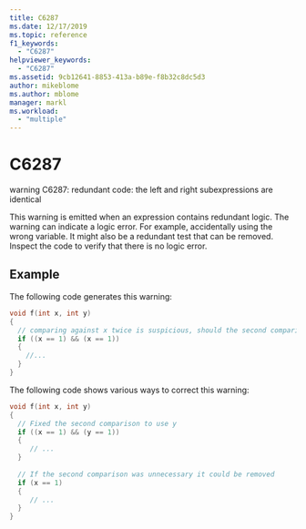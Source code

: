 ```yaml
---
title: C6287
ms.date: 12/17/2019
ms.topic: reference
f1_keywords:
  - "C6287"
helpviewer_keywords:
  - "C6287"
ms.assetid: 9cb12641-8853-413a-b89e-f8b32c8dc5d3
author: mikeblome
ms.author: mblome
manager: markl
ms.workload:
  - "multiple"
---
```

# C6287
warning C6287: redundant code: the left and right subexpressions are identical

 This warning is emitted when an expression contains redundant logic. The warning can indicate a logic error. For example, accidentally using the wrong variable. It might also be a redundant test that can be removed. Inspect the code to verify that there is no logic error.


## Example

 The following code generates this warning:

```cpp
void f(int x, int y)
{
  // comparing against x twice is suspicious, should the second comparison use y?
  if ((x == 1) && (x == 1))
  {
    //...
  }
}
```

 The following code shows various ways to correct this warning:

```cpp
void f(int x, int y)
{
  // Fixed the second comparison to use y
  if ((x == 1) && (y == 1))
  {
     // ...
  }
  
  // If the second comparison was unnecessary it could be removed
  if (x == 1)
  {
     // ...
  }
}
```
